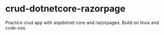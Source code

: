 # crud-dotnetcore-razorpage
Practice crud app with aspdotnet core and razorpages. Build on linux and code-oss.
